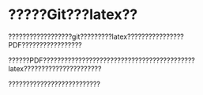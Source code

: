 # ?????Git???latex??

??????????????????git?????????latex????????????????PDF????????????????? 

??????PDF???????????????????????????????????????????latex?????????????????????? 

??????????????????????????
